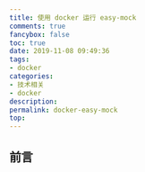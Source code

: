 ```yaml
---
title: 使用 docker 运行 easy-mock
comments: true
fancybox: false
toc: true
date: 2019-11-08 09:49:36
tags:
- docker
categories:
- 技术相关
- docker
description:
permalink: docker-easy-mock
top:
---
```

<h2 id="intro">前言</h2>
<!--more-->